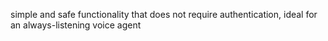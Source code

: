 simple and safe functionality that does not require authentication, ideal for an always-listening voice agent
